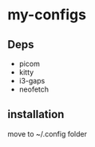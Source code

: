 # my-configs
## Deps
- picom
- kitty
- i3-gaps
- neofetch

## installation
move to ~/.config folder

